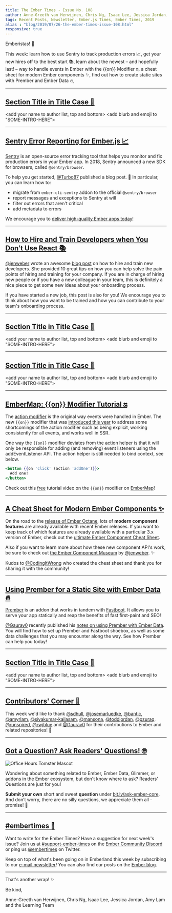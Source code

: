 ```yaml
---
title: The Ember Times - Issue No. 108
author: Anne-Greeth van Herwijnen, Chris Ng, Isaac Lee, Jessica Jordan, Amy Lam
tags: Recent Posts, Newsletter, Ember.js Times, Ember Times, 2019
alias : "blog/2019/07/26-the-ember-times-issue-108.html"
responsive: true
---
```


<SAYING-HELLO-IN-YOUR-FAVORITE-LANGUAGE> Emberistas! 🐹

This week:
learn how to use Sentry to track production errors 📈,
get your new hires off to the best start 📚,
learn about the newest – and hopefully last! – way to handle events in Ember with the {{on}} Modifier 🔛,
a cheat sheet for modern Ember components ✨,
find out how to create static sites with Prember and Ember Data 🔥,

---

## [Section Title in Title Case 🐹](#section-url)
<change section title emoji>
<consider adding some bold to your paragraph>

<add your name to author list, top and bottom>
<add blurb and emoji to "SOME-INTRO-HERE">

---

## [Sentry Error Reporting for Ember.js 📈](https://simplabs.com/blog/2019/07/15/sentry-and-ember/)

[Sentry](https://sentry.io/for/ember/) is an open-source error tracking tool that helps you monitor and fix production errors in your Ember app. In 2018, Sentry announced a new SDK for browsers, called `@sentry/browser`.

To help you get started, [@Turbo87](https://github.com/Turbo87) published a blog post. 🧡 In particular, you can learn how to:

- migrate from `ember-cli-sentry` addon to the official `@sentry/browser`
- report messages and exceptions to Sentry at will
- filter out errors that aren't critical
- add metadata to errors

We encourage you to [deliver high-quality Ember apps today](https://simplabs.com/blog/2019/07/15/sentry-and-ember/)!

---

## [How to Hire and Train Developers when You Don’t Use React 📚](https://medium.com/front-end-weekly/how-to-hire-and-train-developers-when-you-dont-use-react-42762e6b1a57)

[@jenweber](https://github.com/jenweber) wrote an awesome [blog post](https://medium.com/front-end-weekly/how-to-hire-and-train-developers-when-you-dont-use-react-42762e6b1a57) on how to hire and train new developers.
She provided 10 great tips on how you can help solve the pain points of hiring and training for your company.
If you are in charge of hiring new people or if you have a new colleague in your team, this is definitely a nice piece to get some new ideas about your onboarding process.

If you have started a new job, this post is also for you! We encourage you to think about how you want to be trained and how you can contribute to your team's onboarding process.

---

## [Section Title in Title Case 🐹](#section-url)
<change section title emoji>
<consider adding some bold to your paragraph>

<add your name to author list, top and bottom>
<add blurb and emoji to "SOME-INTRO-HERE">

---

## [Section Title in Title Case 🐹](#section-url)
<change section title emoji>
<consider adding some bold to your paragraph>

<add your name to author list, top and bottom>
<add blurb and emoji to "SOME-INTRO-HERE">

---

## [EmberMap: {{on}} Modifier Tutorial 🔛](https://embermap.com/video/on-modifier-a-first-look)

The [action modifier](https://guides.emberjs.com/release/templates/actions/) is the original way events were handled in Ember. The new `{{on}}` modifier that was [introduced this year](https://github.com/emberjs/rfcs/pull/471) to address some shortcomings of the action modifier such as being explicit, working consistently for all events, and works well in SSR.

One way the `{{on}}` modifier deviates from the action helper is that it will only be responsible for adding (and removing) event listeners using the addEventListener API. The action helper is still needed to bind context, see below.

```handlebars
<button {{on 'click' (action 'addOne')}}>
  Add one!
</button>
```

Check out this [free](https://twitter.com/ember_map/status/1152260614452142081) tutorial video on the `{{on}}` modifier on [EmberMap](https://embermap.com/video/on-modifier-a-first-look)!

---

## [A Cheat Sheet for Modern Ember Components ✨](https://twitter.com/CodingItWrong/status/1153625389627072513)

On the road to the [release of Ember Octane](https://emberjs.com/editions/octane/), lots of **modern
component features** are already available with recent Ember releases.
If you want to keep track of which features are already available with a particular 3.x version of Ember,
check out the [ultimate Ember Component Cheat Sheet](https://codingitwrong.com/2019/07/23/ember-component-cheat-sheet.html).

Also if you want to learn more about how these new component API's work, be sure to check out [the Ember Component Museum](https://jenweber.github.io/the-ember-components-museum/versions/master/) by [@jenweber](https://github.com/jenweber). ✨

Kudos to [@CodingItWrong](https://github.com/CodingItWrong) who created the cheat sheet and thank you for sharing it with the community!

---

## [Using Prember for a Static Site with Ember Data 🔥](https://medium.com/@gauravmunjal_86037/using-prember-for-a-static-site-with-ember-data-780344e34c47)

[Prember](https://github.com/ef4/prember) is an addon that works in tandem with [Fastboot](https://ember-fastboot.com/). It allows you to serve your app statically and reap the benefits of fast first-paint and SEO!

[@Gaurav0](https://github.com/Gaurav0) recently published his [notes on using Prember with Ember Data](https://medium.com/@gauravmunjal_86037/using-prember-for-a-static-site-with-ember-data-780344e34c47). You will find how to set up Prember and Fastboot shoebox, as well as some data challenges that you may encounter along the way. See how Prember can help you today!

---

## [Section Title in Title Case 🐹](#section-url)
<change section title emoji>
<consider adding some bold to your paragraph>

<add your name to author list, top and bottom>
<add blurb and emoji to "SOME-INTRO-HERE">

---

## [Contributors' Corner 👏](https://guides.emberjs.com/release/contributing/repositories/)

<p>This week we'd like to thank <a href="https://github.com/sdhull" target="gh-user">@sdhull</a>, <a href="https://github.com/josemarluedke" target="gh-user">@josemarluedke</a>, <a href="https://github.com/bantic" target="gh-user">@bantic</a>, <a href="https://github.com/amyrlam" target="gh-user">@amyrlam</a>, <a href="https://github.com/sivakumar-kailasam" target="gh-user">@sivakumar-kailasam</a>, <a href="https://github.com/mansona" target="gh-user">@mansona</a>, <a href="https://github.com/toddjordan" target="gh-user">@toddjordan</a>, <a href="https://github.com/pzuraq" target="gh-user">@pzuraq</a>, <a href="https://github.com/runspired" target="gh-user">@runspired</a>, <a href="https://github.com/rwjblue" target="gh-user">@rwjblue</a> and <a href="https://github.com/Gaurav0" target="gh-user">@Gaurav0</a> for their contributions to Ember and related repositories! 💖</p>

---

## [Got a Question? Ask Readers' Questions! 🤓](https://docs.google.com/forms/d/e/1FAIpQLScqu7Lw_9cIkRtAiXKitgkAo4xX_pV1pdCfMJgIr6Py1V-9Og/viewform)

<div class="blog-row">
  <img class="float-right small transparent padded" alt="Office Hours Tomster Mascot" title="Readers' Questions" src="/images/tomsters/officehours.png" />

  <p>Wondering about something related to Ember, Ember Data, Glimmer, or addons in the Ember ecosystem, but don't know where to ask? Readers’ Questions are just for you!</p>

<p><strong>Submit your own</strong> short and sweet <strong>question</strong> under <a href="https://bit.ly/ask-ember-core" target="rq">bit.ly/ask-ember-core</a>. And don’t worry, there are no silly questions, we appreciate them all - promise! 🤞</p>

</div>

---

## [#embertimes 📰](https://blog.emberjs.com/tags/newsletter.html)

Want to write for the Ember Times? Have a suggestion for next week's issue? Join us at [#support-ember-times](https://discordapp.com/channels/480462759797063690/485450546887786506) on the [Ember Community Discord](https://discordapp.com/invite/zT3asNS) or ping us [@embertimes](https://twitter.com/embertimes) on Twitter.

Keep on top of what's been going on in Emberland this week by subscribing to our [e-mail newsletter](https://the-emberjs-times.ongoodbits.com/)! You can also find our posts on the [Ember blog](https://emberjs.com/blog/tags/newsletter.html).

---

That's another wrap! ✨

Be kind,

Anne-Greeth van Herwijnen, Chris Ng, Isaac Lee, Jessica Jordan, Amy Lam and the Learning Team
